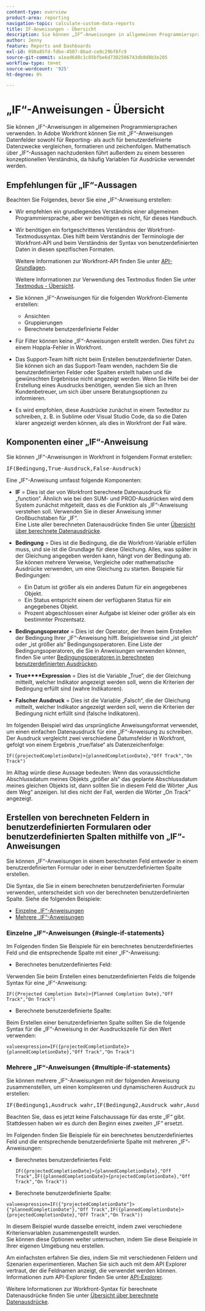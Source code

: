```yaml
---
content-type: overview
product-area: reporting
navigation-topic: calculate-custom-data-reports
title: IF-Anweisungen - Übersicht
description: Sie können „IF“-Anweisungen in allgemeinen Programmiersprachen verwenden. In Adobe Workfront können Sie mit „IF“-Anweisungen Datenfelder sowohl für Reporting- als auch für benutzerdefinierte Datenzwecke vergleichen, formatieren und zeichenfolgen. Mathematisch über „IF“-Aussagen nachzudenken führt außerdem zu einem besseren konzeptionellen Verständnis, da häufig Variablen für Ausdrücke verwendet werden.
author: Jenny
feature: Reports and Dashboards
exl-id: 090a85fd-fdbe-4507-8bad-ce8c29bf8fc9
source-git-commit: a1ead6d0c1c85bfbe6d7302506743db8d8b3e205
workflow-type: tm+mt
source-wordcount: '925'
ht-degree: 0%

---
```


# „IF“-Anweisungen - Übersicht

<!-- Audited: 1/2024 -->

Sie können „IF“-Anweisungen in allgemeinen Programmiersprachen verwenden. In Adobe Workfront können Sie mit „IF“-Anweisungen Datenfelder sowohl für Reporting- als auch für benutzerdefinierte Datenzwecke vergleichen, formatieren und zeichenfolgen. Mathematisch über „IF“-Aussagen nachzudenken führt außerdem zu einem besseren konzeptionellen Verständnis, da häufig Variablen für Ausdrücke verwendet werden.

## Empfehlungen für „IF“-Aussagen

Beachten Sie Folgendes, bevor Sie eine „IF“-Anweisung erstellen:

* Wir empfehlen ein grundlegendes Verständnis einer allgemeinen Programmiersprache, aber wir benötigen es nicht, für dieses Handbuch.
* Wir benötigen ein fortgeschrittenes Verständnis der Workfront-Textmodussyntax. Dies hilft beim Verständnis der Terminologie der Workfront-API und beim Verständnis der Syntax von benutzerdefinierten Daten in diesen spezifischen Formaten.

  Weitere Informationen zur Workfront-API finden Sie unter [API-Grundlagen](../../../wf-api/general/api-basics.md).

  Weitere Informationen zur Verwendung des Textmodus finden Sie unter [Textmodus - Übersicht](../../../reports-and-dashboards/reports/text-mode/understand-text-mode.md).

* Sie können „IF“-Anweisungen für die folgenden Workfront-Elemente erstellen:

   * Ansichten 
   * Gruppierungen
   * Berechnete benutzerdefinierte Felder

* Für Filter können keine „IF“-Anweisungen erstellt werden. Dies führt zu einem Hoppla-Fehler in Workfront.
* Das Support-Team hilft nicht beim Erstellen benutzerdefinierter Daten. Sie können sich an das Support-Team wenden, nachdem Sie die benutzerdefinierten Felder oder Spalten erstellt haben und die gewünschten Ergebnisse nicht angezeigt werden. Wenn Sie Hilfe bei der Erstellung eines Ausdrucks benötigen, wenden Sie sich an Ihren Kundenbetreuer, um sich über unsere Beratungsoptionen zu informieren.
* Es wird empfohlen, diese Ausdrücke zunächst in einem Texteditor zu schreiben, z. B. in Sublime oder Visual Studio Code, da so die Daten klarer angezeigt werden können, als dies in Workfront der Fall wäre.

## Komponenten einer „IF“-Anweisung

Sie können „IF“-Anweisungen in Workfront in folgendem Format erstellen:
<pre>IF(Bedingung,True-Ausdruck,False-Ausdruck)</pre>Eine „IF“-Anweisung umfasst folgende Komponenten:

* **IF** = Dies ist der von Workfront berechnete Datenausdruck für „function“. Ähnlich wie bei den SUM- und PROD-Ausdrücken wird dem System zunächst mitgeteilt, dass es die Funktion als „IF“-Anweisung verstehen soll. Verwenden Sie in dieser Anweisung immer Großbuchstaben für „IF“.\
  Eine Liste aller berechneten Datenausdrücke finden Sie unter [Übersicht über berechnete Datenausdrücke](../../../reports-and-dashboards/reports/calc-cstm-data-reports/calculated-data-expressions.md).

* **Bedingung** = Dies ist die Bedingung, die die Workfront-Variable erfüllen muss, und sie ist die Grundlage für diese Gleichung. Alles, was später in der Gleichung angegeben werden kann, hängt von der Bedingung ab. Sie können mehrere Verweise, Vergleiche oder mathematische Ausdrücke verwenden, um eine Gleichung zu starten. Beispiele für Bedingungen:

   * Ein Datum ist größer als ein anderes Datum für ein angegebenes Objekt.
   * Ein Status entspricht einem der verfügbaren Status für ein angegebenes Objekt.
   * Prozent abgeschlossen einer Aufgabe ist kleiner oder größer als ein bestimmter Prozentsatz.

* **Bedingungsoperator** = Dies ist der Operator, der Ihnen beim Erstellen der Bedingung Ihrer „IF“-Anweisung hilft. Beispielsweise sind „ist gleich“ oder „ist größer als“ Bedingungsoperatoren. Eine Liste der Bedingungsoperatoren, die Sie in Anweisungen verwenden können, finden Sie unter [Bedingungsoperatoren in berechneten benutzerdefinierten Ausdrücken](../../../reports-and-dashboards/reports/calc-cstm-data-reports/condition-operators-calculated-custom-expressions.md).

* **True****Expression** = Dies ist die Variable „True“, die der Gleichung mitteilt, welcher Indikator angezeigt werden soll, wenn die Kriterien der Bedingung erfüllt sind (wahre Indikatoren).

* **Falscher Ausdruck** = Dies ist die Variable „Falsch“, die der Gleichung mitteilt, welcher Indikator angezeigt werden soll, wenn die Kriterien der Bedingung nicht erfüllt sind (falsche Indikatoren).

Im folgenden Beispiel wird das ursprüngliche Anweisungsformat verwendet, um einen einfachen Datenausdruck für eine „IF“-Anweisung zu schreiben. Der Ausdruck vergleicht zwei verschiedene Datumsfelder in Workfront, gefolgt von einem Ergebnis „true/false“ als Datenzeichenfolge:

```
IF({projectedCompletionDate}>{plannedCompletionDate},"Off Track","On Track")
```

Im Alltag würde diese Aussage bedeuten: Wenn das voraussichtliche Abschlussdatum meines Objekts „größer als“ das geplante Abschlussdatum meines gleichen Objekts ist, dann sollten Sie in diesem Feld die Wörter „Aus dem Weg“ anzeigen. Ist dies nicht der Fall, werden die Wörter „On Track“ angezeigt.

## Erstellen von berechneten Feldern in benutzerdefinierten Formularen oder benutzerdefinierten Spalten mithilfe von „IF“-Anweisungen

Sie können „IF“-Anweisungen in einem berechneten Feld entweder in einem benutzerdefinierten Formular oder in einer benutzerdefinierten Spalte erstellen.

Die Syntax, die Sie in einem berechneten benutzerdefinierten Formular verwenden, unterscheidet sich von der berechneten benutzerdefinierten Spalte. Siehe die folgenden Beispiele:

* [Einzelne „IF“-Anweisungen](#single-if-statements)
* [Mehrere „IF“-Anweisungen](#multiple-if-statements)

### Einzelne „IF“-Anweisungen {#single-if-statements}

Im Folgenden finden Sie Beispiele für ein berechnetes benutzerdefiniertes Feld und die entsprechende Spalte mit einer „IF“-Anweisung:

* Berechnetes benutzerdefiniertes Feld:

Verwenden Sie beim Erstellen eines benutzerdefinierten Felds die folgende Syntax für eine „IF“-Anweisung:

```
IF({Projected Completion Date}>{Planned Completion Date},"Off Track","On Track")
```

* Berechnete benutzerdefinierte Spalte:

Beim Erstellen einer benutzerdefinierten Spalte sollten Sie die folgende Syntax für die „IF“-Anweisung in der Ausdruckszeile für den Wert verwenden:

```
valueexpression=IF({projectedCompletionDate}>{plannedCompletionDate},"Off Track","On Track")
```

### Mehrere „IF“-Anweisungen {#multiple-if-statements}

Sie können mehrere „IF“-Anweisungen mit der folgenden Anweisung zusammenstellen, um einen komplexeren und dynamischeren Ausdruck zu erstellen:

<pre>IF(Bedingung1,Ausdruck wahr,IF(Bedingung2,Ausdruck wahr,Ausdruck falsch))</pre>Beachten Sie, dass es jetzt keine Falschaussage für das erste „IF“ gibt. Stattdessen haben wir es durch den Beginn eines zweiten „IF“ ersetzt.

Im Folgenden finden Sie Beispiele für ein berechnetes benutzerdefiniertes Feld und die entsprechende benutzerdefinierte Spalte mit mehreren „IF“-Anweisungen:

* Berechnetes benutzerdefiniertes Feld:

  ```
  IF({projectedCompletionDate}>{plannedCompletionDate},"Off Track",IF({plannedCompletionDate}>{projectedCompletionDate},"Off Track","On Track"))
  ```

* Berechnete benutzerdefinierte Spalte:

```
valueexpression=IF({"projectedCompletionDate"}>{"plannedCompletionDate"},"Off Track",IF({plannedCompletionDate}>{projectedCompletionDate},"Off Track","On Track"))
```

In diesem Beispiel wurde dasselbe erreicht, indem zwei verschiedene Kriterienvariablen zusammengestellt wurden.\
Sie können diese Optionen weiter untersuchen, indem Sie diese Beispiele in Ihrer eigenen Umgebung neu erstellen.

Am einfachsten erfahren Sie dies, indem Sie mit verschiedenen Feldern und Szenarien experimentieren. Machen Sie sich auch mit dem API Explorer vertraut, der die Feldnamen anzeigt, die verwendet werden können. Informationen zum API-Explorer finden Sie unter [API-Explorer](../../../wf-api/general/api-explorer.md).

Weitere Informationen zur Workfront-Syntax für berechnete Datenausdrücke finden Sie unter [Übersicht über berechnete Datenausdrücke](../../../reports-and-dashboards/reports/calc-cstm-data-reports/calculated-data-expressions.md).
